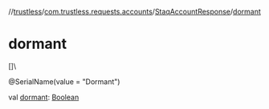 //[trustless](../../../index.md)/[com.trustless.requests.accounts](../index.md)/[StaqAccountResponse](index.md)/[dormant](dormant.md)

# dormant

[]\

@SerialName(value = &quot;Dormant&quot;)

val [dormant](dormant.md): [Boolean](https://kotlinlang.org/api/latest/jvm/stdlib/kotlin/-boolean/index.html)
